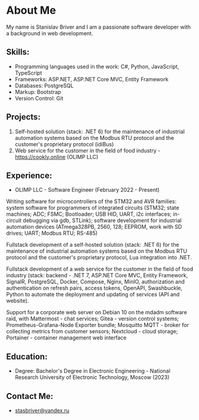 # About Me

My name is Stanislav Briver and I am a passionate software developer with a background in web development.

## Skills:

- Programming languages used in the work: C#, Python, JavaScript, TypeScript
- Frameworks: ASP.NET, ASP.NET Core MVC, Entity Framework
- Databases: PostgreSQL
- Markup: Bootstrap
- Version Control: Git

## Projects:

1. Self-hosted solution (stack: .NET 6) for the maintenance of industrial automation systems based on the Modbus RTU protocol and the customer's proprietary protocol (idiBus)
2. Web service for the customer in the field of food industry - https://cookly.online (OLIMP LLC)

## Experience:

- OLIMP LLC - Software Engineer (February 2022 - Present)

Writing software for microcontrollers of the STM32 and AVR families: system software for programmers of integrated circuits (STM32; state machines; ADC; FSMC; Bootloader; USB HID, UART, i2c interfaces; in-circuit debugging via gdb, STLink); software development for industrial automation devices (ATmega328PB, 2560, 128; EEPROM, work with SD drives; UART; Modbus RTU; RS-485)

Fullstack development of a self-hosted solution (stack: .NET 6) for the maintenance of industrial automation systems based on the Modbus RTU protocol and the customer's proprietary protocol, Lua integration into .NET.

Fullstack development of a web service for the customer in the field of food industry (stack: backend - .NET 7, ASP.NET Core MVC, Entity Framework, SignalR, PostgreSQL, Docker, Compose, Nginx, MinIO, authorization and authentication on refresh pairs, access tokens, OpenAPI, Swashbuckle, Python to automate the deployment and updating of services (API and website).

Support for a corporate web server on Debian 10 on the mdadm software raid, with Mattermost - chat services; Gitea - version control systems; Prometheus-Grafana-Node Exporter bundle; Mosquitto MQTT - broker for collecting metrics from customer sensors; Nextcloud - cloud storage; Portainer - container management web interface

## Education:

- Degree: Bachelor's Degree in Electronic Engineering - National Research University of Electronic Technology, Moscow (2023)

## Contact Me:

- stasbriver@yandex.ru
